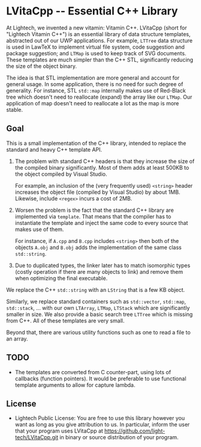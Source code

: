 LVitaCpp -- Essential C++ Library
=================================

At Lightech, we invented a new vitamin: Vitamin C++.
LVitaCpp (short for "Lightech Vitamin C++") is an essential library of data structure templates, abstracted out of our UWP applications.
For example, `LTTree` data structure is used in LawTeX to implement virtual file system, code suggestion and package suggestion; and `LTMap` is used to keep track of SVG documents.
These templates are much simpler than the C++ STL, significantly reducing the size of the object binary.

The idea is that STL implementation are more general and account for general usage.
In some application, there is no need for such degree of generality.
For instance, STL `std::map` internally makes use of Red-Black tree which doesn't need to reallocate (expand) the array like our `LTMap`.
Our application of map doesn't need to reallocate a lot as the map is more stable.

Goal
----

This is a small implementation of the C++ library, intended to replace the standard and heavy C++ template API.

 1. The problem with standard C++ headers is that they increase the size of the compiled binary significantly. Most of them adds at least 500KB to the object compiled by Visual Studio.

    For example, an inclusion of the (very frequently used) `<string>` header increases the object file (compiled by Visual Studio) by about 1MB. Likewise, include `<regex>` incurs a cost of 2MB.

 2. Worsen the problem is the fact that the standard C++ library are implemented via `template`. That means that the compiler has to instantiate the template and inject the same code to every source that makes use of them.

    For instance, if `A.cpp` and `B.cpp` includes `<string>` then both of the objects `A.obj` and `B.obj` adds the implementation of the same class `std::string`.

 3. Due to duplicated types, the linker later has to match isomorphic types (costly operation if there are many objects to link) and remove them when optimizing the final executable.

We replace the C++ `std::string` with an `LString` that is a few KB object.

Similarly, we replace standard containers such as `std::vector`, `std::map`, `std::stack`, ... with our own  `LTArray`, `LTMap`, `LTStack` which are significantly smaller in size. We also provide a basic search tree `LTTree` which is missing from C++. All of these templates are very small.

Beyond that, there are various utility functions such as one to read a file to an array.

TODO
----

 * The templates are converted from C counter-part, using lots of callbacks (function pointers).
   It would be preferable to use functional template arguments to allow for capture lambda.

License
-------

 * Lightech Public License:
   You are free to use this library however you want as long as you give attribution to us. In particular, inform the user that your program uses LVitaCpp at https://github.com/light-tech/LVitaCpp.git in binary or source distribution of your program.